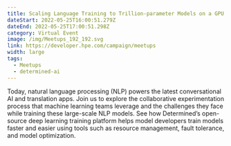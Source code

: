 ```yaml
---
title: Scaling Language Training to Trillion-parameter Models on a GPU Cluster
dateStart: 2022-05-25T16:00:51.279Z
dateEnd: 2022-05-25T17:00:51.298Z
category: Virtual Event
image: /img/Meetups_192_192.svg
link: https://developer.hpe.com/campaign/meetups
width: large
tags:
  - Meetups
  - determined-ai
---
```


Today, natural language processing (NLP) powers the latest conversational AI and translation apps. Join us to explore the collaborative experimentation process that machine learning teams leverage and the challenges they face while training these large-scale NLP models. See how Determined’s open-source deep learning training platform helps model developers train models faster and easier using tools such as resource management, fault tolerance, and model optimization.
